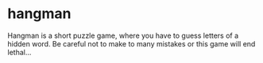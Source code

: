 # hangman
Hangman is a short puzzle game, where you have to guess letters of a hidden word. Be careful not to make to many mistakes or this game will end lethal...

